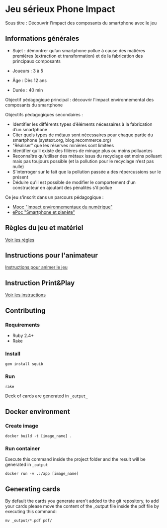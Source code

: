 # Jeu sérieux Phone Impact

Sous titre : Découvrir l'impact des composants du smartphone avec le jeu

## Informations générales

- Sujet : démontrer qu’un smartphone pollue à cause des matières premières (extraction et transformation) et de la fabrication des principaux composants

- Joueurs : 3 à 5
- Âge : Dès 12 ans
- Durée : 40 min

Objectif pédagogique principal : découvrir l'impact environnemental des composants du smartphone

Objectifs pédagogiques secondaires :  
- Identifier les différents types d’éléments nécessaires à la fabrication d’un smartphone
- Citer quels types de métaux sont nécessaires pour chaque partie du smartphone (systext.org, blog.recommerce.org)
- "Réaliser" que les réserves minières sont limitées
- Identifier qu’il existe des filières de minage plus ou moins polluantes
- Reconnaître qu'utiliser des métaux issus du recyclage est moins polluant mais pas toujours possible (et la pollution pour le recyclage n’est pas nulle)
- S'interroger sur le fait que la pollution passée a des répercussions sur le présent
- Déduire qu'il est possible de modifier le comportement d'un constructeur en ajoutant des pénalités s'il pollue

Ce jeu s'inscrit dans un parcours pédagogique :
- [Mooc "Impact environnementaux du numérique"](https://www.fun-mooc.fr/fr/cours/impacts-environnementaux-du-numerique/)
- [ePoc "Smartphone et planète"](https://epoc.inria.fr/epocs/E007MM/)

## Règles du jeu et matériel

[Voir les règles](supports/regles.md)

## Instructions pour l'animateur

[Instructions pour animer le jeu](supports/InstructionsAnimateur.md)

## Instruction Print&Play

[Voir les instructions](./PNP.md)


## Contributing

### Requirements

- Ruby 2.4+
- Rake

### Install

`gem install squib`

### Run

`rake`

Deck of cards are generated in `_output_`

## Docker environment

### Create image
```shell
docker build -t [image_name] .
```

### Run container
Execute this command inside the project folder and the result will be generated in `_output`
```shell
docker run -v .:/app [image_name]
```

## Generating cards
By default the cards you generate aren't added to the git repository, to add your cards please move the content of the _output file inside the pdf file by executing this command:
```shell
mv _output/*.pdf pdf/
```
